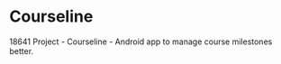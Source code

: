 Courseline
==========

18641 Project - Courseline - Android app to manage course milestones better.
